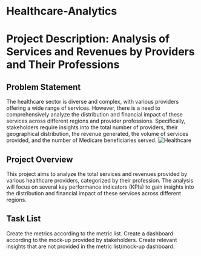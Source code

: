 # Healthcare-Analytics

# Project Description: Analysis of Services and Revenues by Providers and Their Professions

## Problem Statement
The healthcare sector is diverse and complex, with various providers offering a wide range of services. However, there is a need to comprehensively analyze the distribution and financial impact of these services across different regions and provider professions. Specifically, stakeholders require insights into the total number of providers, their geographical distribution, the revenue generated, the volume of services provided, and the number of Medicare beneficiaries served.
![Healthcare](https://github.com/Hemasagar2299/Healthcare-Analysis/assets/154252928/69472a45-4e10-4ddb-83d5-4f1a1ba3ed2b)

## Project Overview
This project aims to analyze the total services and revenues provided by various healthcare providers, categorized by their profession. The analysis will focus on several key performance indicators (KPIs) to gain insights into the distribution and financial impact of these services across different regions.


## Task List
Create the metrics according to the metric list.
Create a dashboard according to the mock-up provided by stakeholders.
Create relevant insights that are not provided in the metric list/mock-up dashboard.
